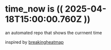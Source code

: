 # time_now is (( 2025-04-18T15:00:00.760Z ))

an automated repo that shows the currnent time

inspired by [breakingheatmap](https://github.com/breakingheatmap/breakingheatmap)